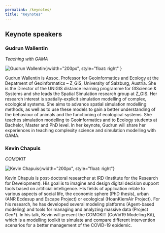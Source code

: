 ```yaml
---
permalink: /keynotes/
title: "Keynotes"
---
```


## Keynote speakers

### Gudrun Wallentin

*Teaching with GAMA*

![Gudrun Wallentin](https://www.plus.ac.at/wp-content/uploads/2021/02/WallentinGudrun2_01.jpg){:width="200px", style="float: right" }

Gudrun Wallentin is Assoc. Professor for Geoinformatics and Ecology at the Depatment of Geoinformatics – Z_GIS, University of Salzburg, Austria. She is the Director of the UNIGIS distance learning programme for GIScience & Systems and she leads the Spatial Simulation research group at Z_GIS. Her research interest is spatially-explicit simulation modelling of complex, ecological systems. She aims to advance spatial simulation modelling methods, as well as to use these models to gain a better understanding of the behaviour of animals and the functioning of ecological systems. She teaches simulation modelling to Geoinformatics and to Ecology students at Bachelor, Master and PhD level. In her keynote, Gudrun will share her experiences in teaching complexity science and simulation modelling with GAMA.

### Kevin Chapuis 

*COMOKIT*

![Kevin Chapuis](https://github.com/gama-platform/Gama-Days-2022/_includes/KevinChapuis.jpg){:width="200px", style="float: right"}

Kevin Chapuis is post-doctoral researcher at IRD (Institute for the Research for Development). His goal is to imagine and design digital decision support tools based on artificial intelligence. His fields of application relate to various aspects of social life, the economic sphere (PhD thesis), urban (ANR Ecdesup and Escape Project) or ecological (HoanKiemAir Project). For his research, he has developed several modeling platforms (Agent-based modeling) and tools for managing and analyzing massive data (Project Gen*).
In his talk, Kevin will present the COMOKIT (CoVid19 Modeling Kit), which is a modelling toolkit to simulate and compare different intervention scenarios for a better management of the COVID-19 epidemic.
